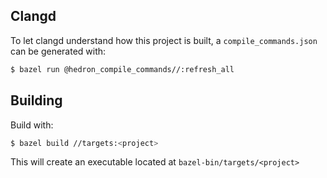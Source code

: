 ## Clangd

To let clangd understand how this project is built, a `compile_commands.json`
can be generated with:

```sh 
$ bazel run @hedron_compile_commands//:refresh_all
```

## Building

Build with:

```sh 
$ bazel build //targets:<project>
```

This will create an executable located at `bazel-bin/targets/<project>`


